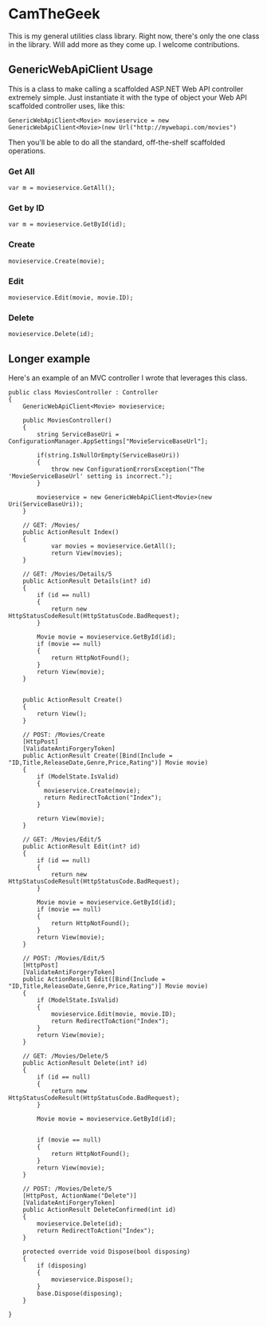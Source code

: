 # CamTheGeek
This is my general utilities class library.  Right now, there's only the one class in the library.  Will add more as they come up.  I welcome contributions.

## GenericWebApiClient Usage

This is a class to make calling a scaffolded ASP.NET Web API controller extremely simple.  Just instantiate it with the type of object your Web API scaffolded controller uses, like this:

`GenericWebApiClient<Movie> movieservice = new GenericWebApiClient<Movie>(new Url("http://mywebapi.com/movies")`

Then you'll be able to do all the standard, off-the-shelf scaffolded operations.

### Get All
`var m = movieservice.GetAll();`

### Get by ID
`var m = movieservice.GetById(id);`

### Create
`movieservice.Create(movie);`

### Edit
`movieservice.Edit(movie, movie.ID);`

### Delete
`movieservice.Delete(id);`

## Longer example

Here's an example of an MVC controller I wrote that leverages this class.

```
public class MoviesController : Controller
{
    GenericWebApiClient<Movie> movieservice;

    public MoviesController()
    {
        string ServiceBaseUri = ConfigurationManager.AppSettings["MovieServiceBaseUrl"];

        if(string.IsNullOrEmpty(ServiceBaseUri))
        {
            throw new ConfigurationErrorsException("The 'MovieServiceBaseUrl' setting is incorrect.");
        }

        movieservice = new GenericWebApiClient<Movie>(new Uri(ServiceBaseUri));
    }

    // GET: /Movies/
    public ActionResult Index()
    {
            var movies = movieservice.GetAll();
            return View(movies);
    }

    // GET: /Movies/Details/5
    public ActionResult Details(int? id)
    {
        if (id == null)
        {
            return new HttpStatusCodeResult(HttpStatusCode.BadRequest);
        }

        Movie movie = movieservice.GetById(id);
        if (movie == null)
        {
            return HttpNotFound();
        }
        return View(movie);
    }


    public ActionResult Create()
    {
        return View();
    }

    // POST: /Movies/Create
    [HttpPost]
    [ValidateAntiForgeryToken]
    public ActionResult Create([Bind(Include = "ID,Title,ReleaseDate,Genre,Price,Rating")] Movie movie)
    {
        if (ModelState.IsValid)
        {
          movieservice.Create(movie);
          return RedirectToAction("Index");
        }

        return View(movie);
    }

    // GET: /Movies/Edit/5
    public ActionResult Edit(int? id)
    {
        if (id == null)
        {
            return new HttpStatusCodeResult(HttpStatusCode.BadRequest);
        }

        Movie movie = movieservice.GetById(id);
        if (movie == null)
        {
            return HttpNotFound();
        }
        return View(movie);
    }

    // POST: /Movies/Edit/5
    [HttpPost]
    [ValidateAntiForgeryToken]
    public ActionResult Edit([Bind(Include = "ID,Title,ReleaseDate,Genre,Price,Rating")] Movie movie)
    {
        if (ModelState.IsValid)
        {
            movieservice.Edit(movie, movie.ID);
            return RedirectToAction("Index");
        }
        return View(movie);
    }

    // GET: /Movies/Delete/5
    public ActionResult Delete(int? id)
    {
        if (id == null)
        {
            return new HttpStatusCodeResult(HttpStatusCode.BadRequest);
        }

        Movie movie = movieservice.GetById(id);
        

        if (movie == null)
        {
            return HttpNotFound();
        }
        return View(movie);
    }

    // POST: /Movies/Delete/5
    [HttpPost, ActionName("Delete")]
    [ValidateAntiForgeryToken]
    public ActionResult DeleteConfirmed(int id)
    {
        movieservice.Delete(id);
        return RedirectToAction("Index");
    }

    protected override void Dispose(bool disposing)
    {
        if (disposing)
        {
            movieservice.Dispose();
        }
        base.Dispose(disposing);
    }

}

```


